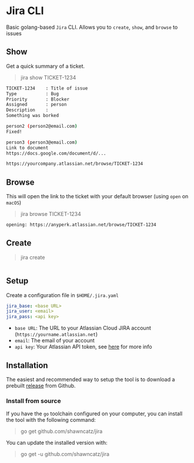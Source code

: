 # Jira CLI

Basic golang-based `Jira` CLI. Allows you to `create`, `show`, and `browse` to issues

## Show

Get a quick summary of a ticket.

> jira show TICKET-1234

```bash
TICKET-1234    : Title of issue
Type           : Bug
Priority       : Blocker
Assigned       : person
Description    :
Something was borked

person2 (person2@email.com)
Fixed!

person3 (person3@email.com)
Link to document
https://docs.google.com/document/d/...

https://yourcompany.atlassian.net/browse/TICKET-1234
```

## Browse

This will open the link to the ticket with your default browser (using
`open` on `macOS`)

> jira browse TICKET-1234

```bash
opening: https://anyperk.atlassian.net/browse/TICKET-1234
```

## Create

> jira create

```bash

```

## Setup

Create a configuration file in `$HOME/.jira.yaml`

```yaml
jira_base: <base URL>
jira_user: <email>
jira_pass: <api key>
```

* `base URL`: The URL to your Atlassian Cloud JIRA account 
   (`https://yourname.atlassian.net`)
* `email`: The email of your account
* `api key`: Your Atlassian API token, see [here](https://confluence.atlassian.com/cloud/api-tokens-938839638.html) for more info

## Installation

The easiest and recommended way to setup the tool is to download a prebuilt 
[release](https://github.com/shawncatz/jira/releases) from Github.

### Install from source

If you have the `go` toolchain configured on your computer, you can install the tool 
with the following command:

> go get github.com/shawncatz/jira

You can update the installed version with:

> go get -u github.com/shawncatz/jira
